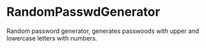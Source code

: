 # RandomPasswdGenerator
Random password generator, generates passwoods with upper and lowercase letters with numbers. 
